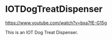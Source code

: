 # IOTDogTreatDispenser

https://www.youtube.com/watch?v=bxa7fE-G15g

This is an IOT Dog Treat Dispenser.
